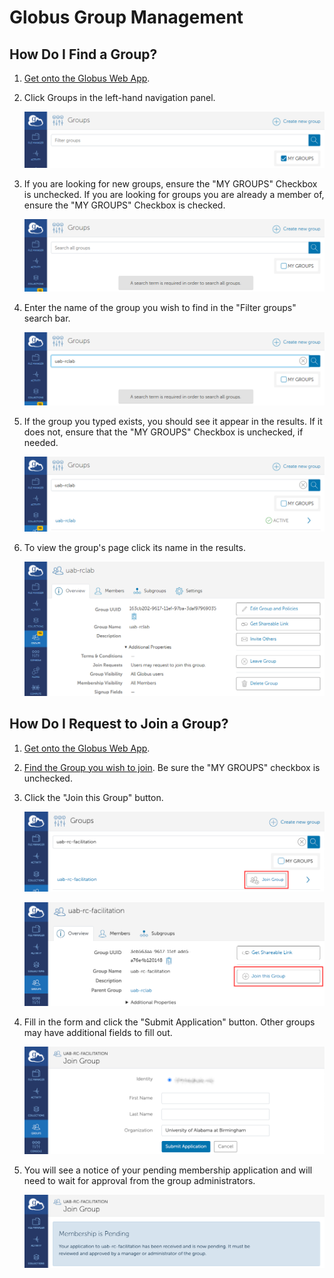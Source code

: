 # Globus Group Management

## How Do I Find a Group?

1. [Get onto the Globus Web App](./globus_individual_tutorial.md#how-do-i-get-onto-the-globus-web-app).
1. Click Groups in the left-hand navigation panel.

    ![Groups page.](./images/common/groups.png)

1. If you are looking for new groups, ensure the "MY GROUPS" Checkbox is unchecked. If you are looking for groups you are already a member of, ensure the "MY GROUPS" Checkbox is checked.

    ![My groups checkbox unchecked.](./images/gg-find-group/002-my-groups-checkbox.png)

1. Enter the name of the group you wish to find in the "Filter groups" search bar.

    ![Entering uab-rclab in the search bar.](./images/gg-find-group/003-search-bar.png)

1. If the group you typed exists, you should see it appear in the results. If it does not, ensure that the "MY GROUPS" Checkbox is unchecked, if needed.

    ![Results of search showing uab-rclab group.](./images/gg-find-group/004-results.png)

1. To view the group's page click its name in the results.

    ![Group page.](./images/gg-find-group/005-group-page.png)

## How Do I Request to Join a Group?

1. [Get onto the Globus Web App](./globus_individual_tutorial.md#how-do-i-get-onto-the-globus-web-app).
1. [Find the Group you wish to join](./globus_group_management.md#how-do-i-find-a-group). Be sure the "MY GROUPS" checkbox is unchecked.
1. Click the "Join this Group" button.

    ![Join this Group button on the Groups page.](./images/gg-join-group/001-general-page-button.png)

    ![Join this Group button on the group-specific page.](./images/gg-join-group/001-specific-page-button.png)

1. Fill in the form and click the "Submit Application" button. Other groups may have additional fields to fill out.

    ![Example form to join group.](./images/gg-join-group/002-form.png)

1. You will see a notice of your pending membership application and will need to wait for approval from the group administrators.

    ![Pending membership notification.](./images/gg-join-group/003-pending.png)
